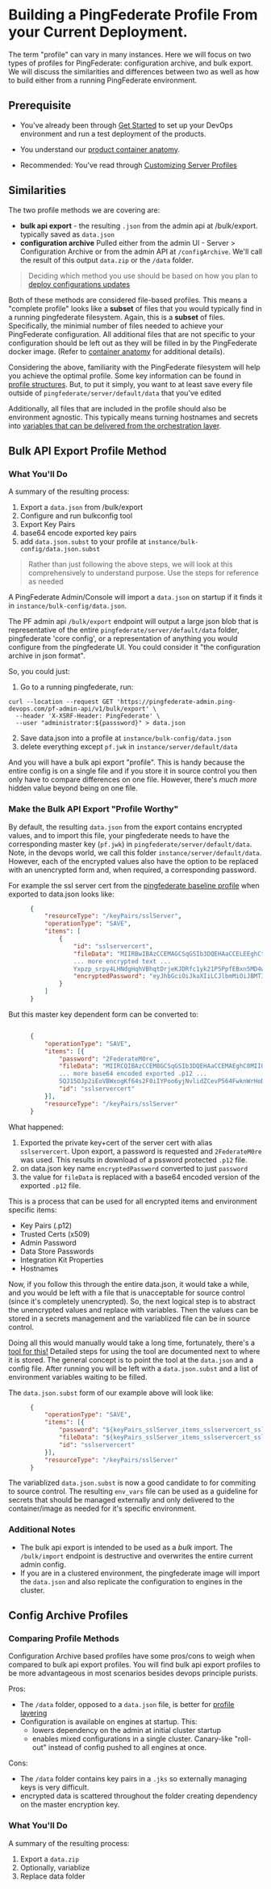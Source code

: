# Building a PingFederate Profile From your Current Deployment.

The term "profile" can vary in many instances. Here we will focus on two types of profiles for PingFederate: configuration archive, and bulk export. We will discuss the similarities and differences between two as well as how to build either from a running PingFederate environment.

## Prerequisite

* You've already been through [Get Started](../get-started/getStarted.md) to set up your DevOps environment and run a test deployment of the products.

* You understand our [product container anatomy](containerAnatomy.md).

* Recommended: You've read through [Customizing Server Profiles](profiles.md)

## Similarities

The two profile methods we are covering are:
- **bulk api export** - the resulting `.json` from the admin api at /bulk/export. typically saved as `data.json`
- **configuration archive** Pulled either from the admin UI - Server > Configuration Archive or from the admin API at `/configArchive`. We'll call the result of this output `data.zip` or the `/data` folder.

<!-- INSERT LINK ON NEXT LINE FOR PF CONFIG DEPLOYMENTS -->
> Deciding which method you use should be based on how you plan to [deploy configurations updates](LINKNEEDED)

Both of these methods are considered file-based profiles. This means a "complete profile" looks like a **subset** of files that you would typically find in a running pingfederate filesystem. Again, this is a **subset** of files. Specifically, the minimial number of files needed to achieve your PingFederate configuration. All additional files that are not specific to your configuration should be left out as they will be filled in by the PingFederate docker image. (Refer to [container anatomy](containerAnatomy.md) for additional details).

Considering the above, familiarity with the PingFederate filesystem will help you achieve the optimal profile. Some key information can be found in [profile structures](../reference/profileStructures.md). But, to put it simply, you want to at least save every file outside of `pingfederate/server/default/data` that you've edited

Additionally, all files that are included in the profile should also be environment agnostic. This typically means turning hostnames and secrets into [variables that can be delivered from the orchestration layer](profilesSubstitution.md).

## Bulk API Export Profile Method

### What You'll Do

A summary of the resulting process:

1. Export a `data.json` from /bulk/export
2. Configure and run bulkconfig tool
3. Export Key Pairs
4. base64 encode exported key pairs
5. add `data.json.subst` to your profile at `instance/bulk-config/data.json.subst`

> Rather than just following the above steps, we will look at this comprehensively to understand purpose. Use the steps for reference as needed

A PingFederate Admin/Console will import a `data.json` on startup if it finds it in `instance/bulk-config/data.json`.

The PF admin api `/bulk/export` endpoint will output a large json blob that is representative of the entire `pingfederate/server/default/data` folder, pingfederate 'core config', or a representation of anything you would configure from the pingfederate UI. You could consider it "the configuration archive in json format".

So, you could just:
1. Go to a running pingfederate, run:
  ```shell
  curl --location --request GET 'https://pingfederate-admin.ping-devops.com/pf-admin-api/v1/bulk/export' \
    --header 'X-XSRF-Header: PingFederate' \
    --user "administrator:${passsword}" > data.json
  ```
2. Save data.json into a profile at `instance/bulk-config/data.json`
3. delete everything except `pf.jwk` in `instance/server/default/data`

And you will have a bulk api export "profile". This is handy because the entire config is on a single file and if you store it in source control you then only have to compare differences on one file. However, there's _much more_ hidden value beyond being on one file.

### Make the Bulk API Export "Profile Worthy"


By default, the resulting `data.json` from the export contains encrypted values, and to import this file, your pingfederate needs to have the corresponding master key (`pf.jwk`) in `pingfederate/server/default/data`. Note, in the devops world, we call this folder `instance/server/default/data`. However, each of the encrypted values also have the option to be replaced with an unencrypted form and, when required, a corresponding password.

For example the ssl server cert from the [pingfederate baseline profile](https://github.com/pingidentity/pingidentity-server-profiles/tree/master/baseline/pingfederate) when exported to data.json looks like:

```json
      {
          "resourceType": "/keyPairs/sslServer",
          "operationType": "SAVE",
          "items": [
              {
                  "id": "sslservercert",
                  "fileData": "MIIRBwIBAzCCEMAGCSqGSIb3DQEHAaCCELEEghCtMIIQqTCCCeUGCSqGSIb3DQEHAaCCCdYEggnSMIIJzjCCCcoGCyqGSIb3DQEMCgECoIIJezCCCXcwKQYKKoZIhvcNAQwBAzAbBBQu6vDERQZX3uujWa7v_q3sYN4Q0gIDAMNQBIIJSFtdWbvLhzYrTqeKKiJqiqROgE0E4mkVvmEC6NwhhPbcH37IDNvVLu0umm--CDZnEmlyPpUucO345-U-6z-cskw4TbsjYIzM10MwS6JdsyYFTC3GwqioqndVgBUzDh8xGnfzx52zEehX8d-ig1F6xYsbEc01gTbh4lF5MA7E7VfoTa4hWqtceV8PQeqzJNarlZyDSaS5BLn1J6G9BYUze-M1xGhATz7F2l-aAt6foi0mwIBlc2fwsdEPuAALZgdG-q_V4gOJW2K0ONnmWhMgMLpCL42cmSb
                  ... more encrypted text ...
                  Yxpzp_srpy4LHNdgHqhVBhqtDrjeKJDRfc1yk21P5PpfEBxn5MD4wITAJBgUrDgMCGgUABBQLBpq8y79Pq1TzG1Xf6OAjZzBZaQQUC4kD4CkcrH-WTQhJHud850ddn08CAwGGoA==",
                  "encryptedPassword": "eyJhbGciOiJkaXIiLCJlbmMiOiJBMTI4Q0JDLUhTMjU2Iiwia2lkIjoiRW1JY1UxOVdueSIsInZlcnNpb24iOiIxMC4xLjEuMCJ9..l6PJ55nSSvKHl0vSWTpkOA.i7hpnnu2yIByhyq_aGBCdaqS3u050yG8eMRGnLRx2Yk.Mo4WSkbbJyLISHq6i4nlVA"
              }
          ]
      }
```

But this master key dependent form can be converted to:

```json

      {
          "operationType": "SAVE",
          "items": [{
              "password": "2FederateM0re",
              "fileData": "MIIRCQIBAzCCEM8GCSqGSIb3DQEHAaCCEMAEghC8MIIQuDCCC28GCSqGSIb3DQEHBqCCC2AwggtcAgEAMIILVQYJKoZIhvcNAQcBMBwGCiqGSIb3DQEMAQYwDgQIjXWLRGuGNIQCAggAgIILKOgCQ9onDqBPQsshsaS50OjWtj\/7s47BUYal1YhO70fBup1a82WGHGhAvb\/SY1yOhqQR+TloEBOPI5cExoGN\/Gvw2Mw5\/wkQZZMSHqxjz68KhN4B0hrsOf4rqShB7jsz9ebSml3r2w0sUZWR73GBtBt1Y3wIlXLS2WtqdtHra9VnUqp1eOk+xenjuWM+u2ndDD43GgKB3n8mNBSSVBqx6ne7aSRJRuAUd+HAzLvSeXjTPMObI1Jod2F+7
              ... more base64 encoded exported .p12 ...
              5QJ15OJp2iEoVBWxogKf64s2F0iIYPoo6yjNvlidZCevP564FwknWrHoD7R8cIBrhlCJQbEOpOhPg66r4MK1CeJ2poaKRlMS8HGcMRaTpaqD+pIlgmUS6xFw49vr9Kwfb7KteRsTkNR+I8A7HjUpuCMSUwIwYJKoZIhvcNAQkVMRYEFOb7g1xwDka5fJ4sqngEvzTyuWnpMDEwITAJBgUrDgMCGgUABBRlJ+D+FR\/vQbaTGbKDFiBK\/xDbqQQIAjLc+GgRg44CAggA",
              "id": "sslservercert"
          }],
          "resourceType": "/keyPairs/sslServer"
      }
```

What happened:
1. Exported the private key+cert of the server cert with alias `sslservercert`. Upon export, a password is requested and `2FederateM0re` was used. This results in download of a pssword protected `.p12` file.
2. on data.json key name `encryptedPassword` converted to just `password`
3. the value for `fileData` is replaced with a base64 encoded version of the exported `.p12` file.

This is a process that can be used for all encrypted items and environment specific items:
- Key Pairs (.p12)
- Trusted Certs (x509)
- Admin Password
- Data Store Passwords
- Integration Kit Properties
- Hostnames

Now, if you follow this through the entire data.json, it would take a while, and you would be left with a file that is unacceptable for source control (since it's completely unencrypted). So, the next logical step is to abstract the unencrypted values and replace with variables. Then the values can be stored in a secrets management and the variablized file can be in source control.

Doing all this would manually would take a long time, fortunately, there's a [tool for this!](../99-helper-scripts/ping-bulkconfigtool)
Detailed steps for using the tool are documented next to where it is stored. The general concept is to point the tool at the `data.json` and a config file. After running you will be left with a `data.json.subst` and a list of environment variables waiting to be filled.

The `data.json.subst` form of our example above will look like:
```json
      {
          "operationType": "SAVE",
          "items": [{
              "password": "${keyPairs_sslServer_items_sslservercert_sslservercert_password}",
              "fileData": "${keyPairs_sslServer_items_sslservercert_sslservercert_fileData}",
              "id": "sslservercert"
          }],
          "resourceType": "/keyPairs/sslServer"
      }
```

The variablized `data.json.subst` is now a good candidate to for commiting to source control. The resulting `env_vars` file can be used as a guideline for secrets that should be managed externally and only delivered to the container/image as needed for it's specific environment.

### Additional Notes

- The bulk api export is intended to be used as a _bulk_ import. The `/bulk/import` endpoint is destructive and overwrites the entire current admin config.
- If you are in a clustered environment, the pingfederate image will import the `data.json` and also replicate the configuration to engines in the cluster.


## Config Archive Profiles

### Comparing Profile Methods
Configuration Archive based profiles have some pros/cons to weigh when compared to bulk api export profiles. You will find bulk api export profiles to be more advantageous in most scenarios besides devops principle purists.

Pros:

- The `/data` folder, opposed to a `data.json` file, is better for [profile layering](profilesLayered.md)
- Configuration is available on engines at startup. This:
  - lowers dependency on the admin at initial cluster startup
  - enables mixed configurations in a single cluster. Canary-like "roll-out" instead of config pushed to all engines at once.

Cons:

- The `/data` folder contains key pairs in a `.jks` so externally managing keys is very difficult.
- encrypted data is scattered throughout the folder creating dependency on the master encryption key.

### What You'll Do

A summary of the resulting process:
1. Export a `data.zip`
2. Optionally, variablize
3. Replace data folder

<!-- 1. Export a configuration archive.
This can be done through the UI `System > Server > Configuration Archive`
Or via Admin API:
  ```
  curl -u administrator:2FederateM0re -H "X-XSRF-Header: PingFederate" -k https://pingfederate-admin.com/pf-admin-api/v1/configArchive/export --output "${HOME}/Downloads/data.zip"
  ```

  ```
  unzip -d data /path/to/data.zip
  ``` -->